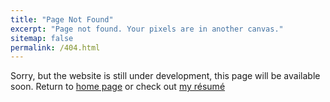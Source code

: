 ```yaml
---
title: "Page Not Found"
excerpt: "Page not found. Your pixels are in another canvas."
sitemap: false
permalink: /404.html
---
```


Sorry, but the website is still under development, this page will be available soon. Return to [home page](/about) or check out [my résumé](/files/Tarun_Thathvik_Paladugu_resume.pdf)

<!-- page you were trying to view does not exist --- perhaps you can try searching for it below. -->

<script type="text/javascript">
  var GOOG_FIXURL_LANG = 'en';
  var GOOG_FIXURL_SITE = '{{ site.url }}'
</script>
<script type="text/javascript"
  src="//linkhelp.clients.google.com/tbproxy/lh/wm/fixurl.js">
</script>
